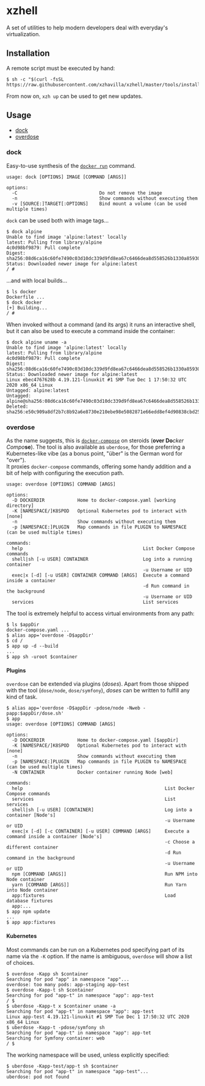 # xzhell
A set of utilities to help modern developers deal with everyday's virtualization.

## Installation
A remote script must be executed by hand:
```
$ sh -c "$(curl -fsSL https://raw.githubusercontent.com/xzhavilla/xzhell/master/tools/install.sh)"
```
From now on, `xzh up` can be used to get new updates.

## Usage
- [dock](#dock)
- [overdose](#overdose)

### dock
Easy-to-use synthesis of the [`docker run`](https://docs.docker.com/engine/reference/run/) command.
```
usage: dock [OPTIONS] IMAGE [COMMAND [ARGS]]

options:
  -C                              Do not remove the image
  -n                              Show commands without executing them
  -v [SOURCE:]TARGET[:OPTIONS]    Bind mount a volume (can be used multiple times)
```
`dock` can be used both with image tags...
```
$ dock alpine
Unable to find image 'alpine:latest' locally
latest: Pulling from library/alpine
4c0d98bf9879: Pull complete
Digest: sha256:08d6ca16c60fe7490c03d10dc339d9fd8ea67c6466dea8d558526b1330a85930
Status: Downloaded newer image for alpine:latest
/ #
```
...and with local builds...
```
$ ls docker
Dockerfile ...
$ dock docker
[+] Building...
/ #
```
When invoked without a command (and its args) it runs an interactive shell, but it can also be used to execute a command inside the container:
```
$ dock alpine uname -a
Unable to find image 'alpine:latest' locally
latest: Pulling from library/alpine
4c0d98bf9879: Pull complete
Digest: sha256:08d6ca16c60fe7490c03d10dc339d9fd8ea67c6466dea8d558526b1330a85930
Status: Downloaded newer image for alpine:latest
Linux ebec4767628b 4.19.121-linuxkit #1 SMP Tue Dec 1 17:50:32 UTC 2020 x86_64 Linux
Untagged: alpine:latest
Untagged: alpine@sha256:08d6ca16c60fe7490c03d10dc339d9fd8ea67c6466dea8d558526b1330a85930
Deleted: sha256:e50c909a8df2b7c8b92a6e8730e210ebe98e5082871e66edd8ef4d90838cbd25
```

### overdose
As the name suggests, this is [`docker-compose`](https://docs.docker.com/compose/reference/) on steroids (<b>over Do</b><i>cker Compo</i><b>se</b>). The tool is also available as `uberdose`, for those preferring a Kubernetes-like vibe (as a bonus point, "über" is the German word for "over").  
It proxies `docker-compose` commands, offering some handy addition and a bit of help with configuring the execution path.
```
usage: overdose [OPTIONS] COMMAND [ARGS]

options:
  -D DOCKERDIR            Home to docker-compose.yaml [working directory]
  -K [NAMESPACE/]K8SPOD   Optional Kubernetes pod to interact with [none]
  -n                      Show commands without executing them
  -p [NAMESPACE:]PLUGIN   Map commands in file PLUGIN to NAMESPACE (can be used multiple times)

commands:
  help                                            List Docker Compose commands
  shell|sh [-u USER] CONTAINER                    Log into a running container
                                                  -u Username or UID
  exec|x [-d] [-u USER] CONTAINER COMMAND [ARGS]  Execute a command inside a container
                                                  -d Run command in the background
                                                  -u Username or UID
  services                                        List services
```
The tool is extremely helpful to access virtual environments from any path:
```
$ ls $appDir
docker-compose.yaml ...
$ alias app='overdose -D$appDir'
$ cd /
$ app up -d --build
...
$ app sh -uroot $container
```

#### Plugins
`overdose` can be extended via plugins (_doses_). Apart from those shipped with the tool (`dose/node`, `dose/symfony`), _doses_ can be written to fulfill any kind of task.
```
$ alias app='overdose -D$appDir -pdose/node -Nweb -papp:$appDir/dose.sh'
$ app
usage: overdose [OPTIONS] COMMAND [ARGS]

options:
  -D DOCKERDIR            Home to docker-compose.yaml [$appDir]
  -K [NAMESPACE/]K8SPOD   Optional Kubernetes pod to interact with [none]
  -n                      Show commands without executing them
  -p [NAMESPACE:]PLUGIN   Map commands in file PLUGIN to NAMESPACE (can be used multiple times)
  -N CONTAINER            Docker container running Node [web]

commands:
  help                                                    List Docker Compose commands
  services                                                List services
  shell|sh [-u USER] [CONTAINER]                          Log into a container [Node's]
                                                          -u Username or UID
  exec|x [-d] [-c CONTAINER] [-u USER] COMMAND [ARGS]     Execute a command inside a container [Node's]
                                                          -c Choose a different container
                                                          -d Run command in the background
                                                          -u Username or UID
  npm [COMMAND [ARGS]]                                    Run NPM into Node container
  yarn [COMMAND [ARGS]]                                   Run Yarn into Node container
  app:fixtures                                            Load database fixtures
  app:...
$ app npm update
...
$ app app:fixtures
```

#### Kubernetes
Most commands can be run on a Kubernetes pod specifying part of its name via the `-K` option. If the name is ambiguous, `overdose` will show a list of choices.
```
$ overdose -Kapp sh $container
Searching for pod "app" in namespace "app"... 
overdose: too many pods: app-staging app-test
$ overdose -Kapp-t sh $container
Searching for pod "app-t" in namespace "app": app-test
/ $
$ uberdose -Kapp-t x $container uname -a
Searching for pod "app-t" in namespace "app": app-test
Linux app-test 4.19.121-linuxkit #1 SMP Tue Dec 1 17:50:32 UTC 2020 x86_64 Linux
$ uberdose -Kapp-t -pdose/symfony sh
Searching for pod "app-t" in namespace "app": app-tet
Searching for Symfony container: web
/ $
```
The working namespace will be used, unless explicitly specified:
```
$ uberdose -Kapp-test/app-t sh $container
Searching for pod "app-t" in namespace "app-test"...
uberdose: pod not found
```
